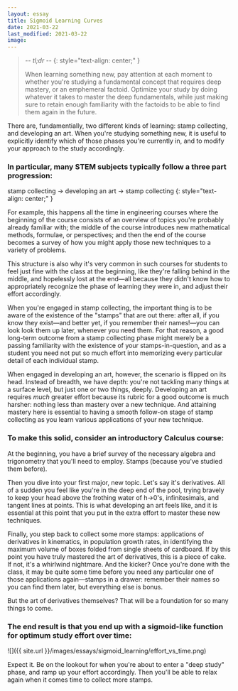 ```yaml
---
layout: essay
title: Sigmoid Learning Curves
date: 2021-03-22
last_modified: 2021-03-22
image: 
---
```


> *-- tl;dr --*
> {: style="text-align: center;" }
> 
> When learning something new, pay attention at each moment to whether you're studying a fundamental concept that requires deep mastery, or an emphemeral factoid. Optimize your study by doing whatever it takes to master the deep fundamentals, while just making sure to retain enough familiarity with the factoids to be able to find them again in the future.

There are, fundamentially, two different kinds of learning: stamp collecting, and developing an art. When you're studying something new, it is useful to explicitly identify which of those phases you're currently in, and to modify your approach to the study accordingly.<!--more-->

### In particular, many STEM subjects typically follow a three part progression:

stamp collecting → developing an art → stamp collecting
{: style="text-align: center;" }

For example, this happens all the time in engineering courses where the beginning of the course consists of an overview of topics you're probably already familiar with; the middle of the course introduces new mathematical methods, formulae, or perspectives; and then the end of the course becomes a survey of how you might apply those new techniques to a variety of problems.

This structure is also why it's very common in such courses for students to feel just fine with the class at the beginning, like they're falling behind in the middle, and hopelessly lost at the end—all because they didn't know how to appropriately recognize the phase of learning they were in, and adjust their effort accordingly.<!--more-->

When you're engaged in stamp collecting, the important thing is to be aware of the existence of the "stamps" that are out there: after all, if you know they exist—and better yet, if you remember their names!—you can look look them up later, whenever you need them. For that reason, a good long-term outcome from a stamp collecting phase might merely be a passing familiarity with the existence of your stamps-in-question, and as a student you need not put so much effort into memorizing every particular detail of each individual stamp.

When engaged in developing an art, however, the scenario is flipped on its head. Instead of breadth, we have depth: you're not tackling many things at a surface level, but just one or two things, deeply. Developing an art requires *much* greater effort because its rubric for a good outcome is much harsher: nothing less than mastery over a new technique. And attaining mastery here is essential to having a smooth follow-on stage of stamp collecting as you learn various applications of your new technique.

### To make this solid, consider an introductory Calculus course:

At the beginning, you have a brief survey of the necessary algebra and trigonometry that you'll need to employ. Stamps (because you've studied them before).

Then you dive into your first major, new topic. Let's say it's derivatives. All of a sudden you feel like you're in the deep end of the pool, trying bravely to keep your head above the frothing water of h→0's, infinitesimals, and tangent lines at points. This is what developing an art feels like, and it is essential at this point that you put in the extra effort to master these new techniques.

Finally, you step back to collect some more stamps: applications of derivatives in kinematics, in population growth rates, in identifying the maximum volume of boxes folded from single sheets of cardboard. If by this point you have truly mastered the art of derivatives, this is a piece of cake. If not, it's a whirlwind nightmare. And the kicker? Once you're done with the class, it may be quite some time before you need any particular one of those applications again—stamps in a drawer: remember their names so you can find them later, but everything else is bonus.

But the art of derivatives themselves? That will be a foundation for so many things to come.

### The end result is that you end up with a sigmoid-like function for optimum study effort over time:

![]({{ site.url }}/images/essays/sigmoid_learning/effort_vs_time.png)

Expect it. Be on the lookout for when you're about to enter a "deep study" phase, and ramp up your effort accordingly. Then you'll be able to relax again when it comes time to collect more stamps.
